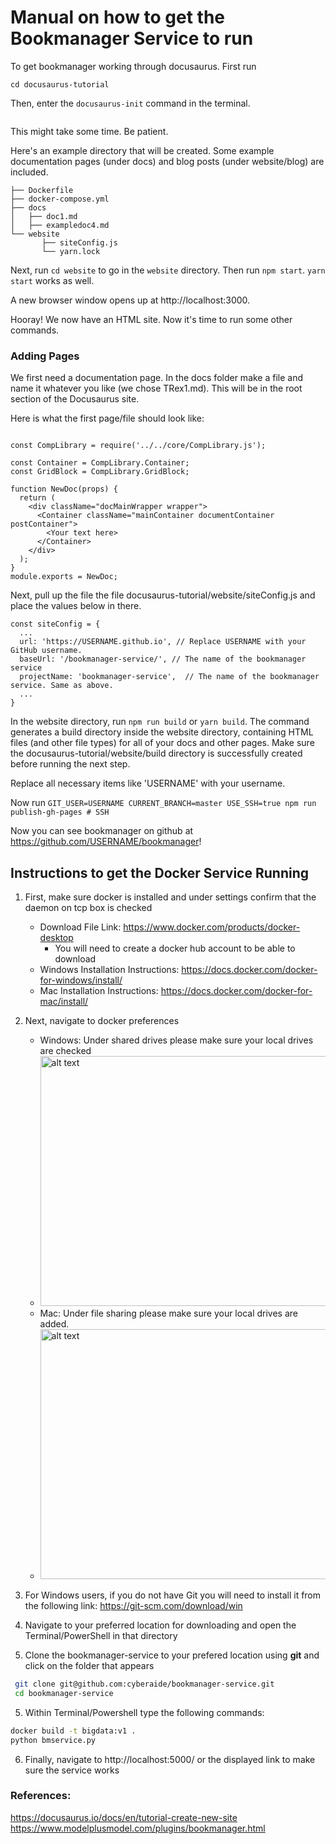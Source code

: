 # Manual on how to get the Bookmanager Service to run
To get bookmanager working through docusaurus. First run

```cd to the directory of your local repository.
cd docusaurus-tutorial
```

Then, enter the ```docusaurus-init``` command in the terminal.

```docusaurus-init
```

This might take some time. Be patient.

Here's an example directory that will be created. Some example documentation pages (under docs) and blog posts (under website/blog) are included.
```
├── Dockerfile
├── docker-compose.yml
├── docs
│   ├── doc1.md
│   ├── exampledoc4.md
└── website
       ├── siteConfig.js
       └── yarn.lock
```

Next, run ```cd website``` to go in the ```website``` directory.
Then run ```npm start```. ```yarn start``` works as well.

A new browser window opens up at http://localhost:3000.

Hooray! We now have an HTML site. Now it's time to run some other commands.

### Adding Pages
We first need a documentation page. In the docs folder make a file and name it whatever you like (we chose TRex1.md). This will be in the root section of the Docusaurus site.

Here is what the first page/file should look like:
```const React = require('react');

const CompLibrary = require('../../core/CompLibrary.js');

const Container = CompLibrary.Container;
const GridBlock = CompLibrary.GridBlock;

function NewDoc(props) {
  return (
    <div className="docMainWrapper wrapper">
      <Container className="mainContainer documentContainer postContainer">
        <Your text here>
      </Container>
    </div>
  );
}
module.exports = NewDoc;
```
Next, pull up the file the file docusaurus-tutorial/website/siteConfig.js and place the values below in there. 
```
const siteConfig = {
  ...
  url: 'https://USERNAME.github.io', // Replace USERNAME with your GitHub username.
  baseUrl: '/bookmanager-service/', // The name of the bookmanager service
  projectName: 'bookmanager-service',  // The name of the bookmanager service. Same as above.
  ...
}
```
In the website directory, run ```npm run build``` or ```yarn build```. The command generates a build directory inside the website directory, containing HTML files (and other file types) for all of your docs and other pages. Make sure the docusaurus-tutorial/website/build directory is successfully created before running the next step.

Replace all necessary items like 'USERNAME' with your username.

Now run 
```GIT_USER=USERNAME CURRENT_BRANCH=master USE_SSH=true npm run publish-gh-pages # SSH```

Now you can see bookmanager on github at https://github.com/USERNAME/bookmanager!

## Instructions to get the Docker Service Running


1. First, make sure docker is installed and under settings confirm that the daemon on tcp box is checked
   * Download File Link: https://www.docker.com/products/docker-desktop
       * You will need to create a docker hub account to be able to download
   * Windows Installation Instructions: https://docs.docker.com/docker-for-windows/install/
   * Mac Installation Instructions: https://docs.docker.com/docker-for-mac/install/

2. Next, navigate to docker preferences
   * Windows: Under shared drives please make sure your local drives are checked
   * <img src="https://docs.docker.com/docker-for-windows/images/settings-shared-drives.png" alt="alt text" width="500" height="400">
   * Mac: Under file sharing please make sure your local drives are added. 
   * <img src="https://docs.docker.com/v17.12/docker-for-mac/images/menu/d4m-menu-prefs-fileshare.png" alt="alt text" width="500" height="400">

3. For Windows users, if you do not have Git you will need to install it from the following link: https://git-scm.com/download/win
4. Navigate to your preferred location for downloading and open the Terminal/PowerShell in that directory
5. Clone the bookmanager-service to your prefered location using **git** and click on the folder that appears
  ```bash
   git clone git@github.com:cyberaide/bookmanager-service.git 
   cd bookmanager-service
  ```
5. Within Terminal/Powershell type the following commands: 
```bash 
docker build -t bigdata:v1 .
python bmservice.py
```

6. Finally, navigate to http://localhost:5000/ or the displayed link to make sure the service works

### References: 
https://docusaurus.io/docs/en/tutorial-create-new-site 
            https://www.modelplusmodel.com/plugins/bookmanager.html

